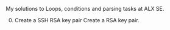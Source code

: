 My solutions to Loops, conditions and parsing tasks at ALX SE.


0. Create a SSH RSA key pair 
	Create a RSA key pair.
